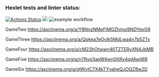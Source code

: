 ### Hexlet tests and linter status:

[![Actions Status](https://github.com/SergeyKarabanov/java-project-lvl1/workflows/hexlet-check/badge.svg)](https://github.com/SergeyKarabanov/java-project-lvl1/actions)
<a href="https://codeclimate.com/github/SergeyKarabanov/java-project-lvl1/maintainability"><img src="https://api.codeclimate.com/v1/badges/1082b21bde9247681504/maintainability" /></a>
![example workflow](https://github.com/SergeyKarabanov/java-project-lvl1/actions/workflows/my-basics.yml/badge.svg)

GameTwo https://asciinema.org/a/Y8NnzNMeFlMGZhmxi9NDYexG9

GameThree https://asciinema.org/a/Qqkea7eOvlk5MdLwa4n7b5ZTx

GameFour https://asciinema.org/a/cM23hOtwwn46TZTERyXN4JbMB

GameFive https://asciinema.org/a/n7Rvp3apW4wn0XRx4qdAwjl6R

GameSix https://asciinema.org/a/gtWvtC7X4kTYyaheQJOQZ8w2D
